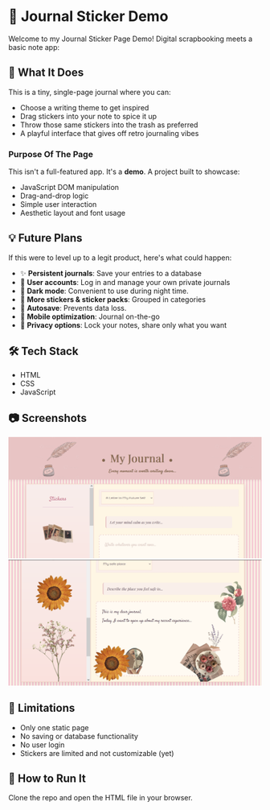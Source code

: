 # 📝 Journal Sticker Demo

Welcome to my Journal Sticker Page Demo! Digital scrapbooking meets a basic note app:

## 🌟 What It Does

This is a tiny, single-page journal where you can:
- Choose a writing theme to get inspired
- Drag stickers into your note to spice it up
- Throw those same stickers into the trash as preferred 
- A playful interface that gives off retro journaling vibes

### Purpose Of The Page

This isn't a full-featured app. It's a **demo**. A project built to showcase:
- JavaScript DOM manipulation
- Drag-and-drop logic
- Simple user interaction
- Aesthetic layout and font usage

## 💡 Future Plans 

If this were to level up to a legit product, here's what could happen:
- ✨ **Persistent journals**: Save your entries to a database
- 🧠 **User accounts**: Log in and manage your own private journals
- 🌚 **Dark mode**: Convenient to use during night time.
- 🎨 **More stickers & sticker packs**: Grouped in categories
- 💾 **Autosave**: Prevents data loss.
- 📱 **Mobile optimization**: Journal on-the-go
- 🔐 **Privacy options**: Lock your notes, share only what you want

## 🛠 Tech Stack

- HTML
- CSS
- JavaScript

## 📷 Screenshots

![Header](./screenshots/journalsc1.PNG)
![The Note](./screenshots/journalsc2.PNG)

## 🚧 Limitations

- Only one static page
- No saving or database functionality
- No user login
- Stickers are limited and not customizable (yet)


## 🚀 How to Run It

Clone the repo and open the HTML file in your browser. 
